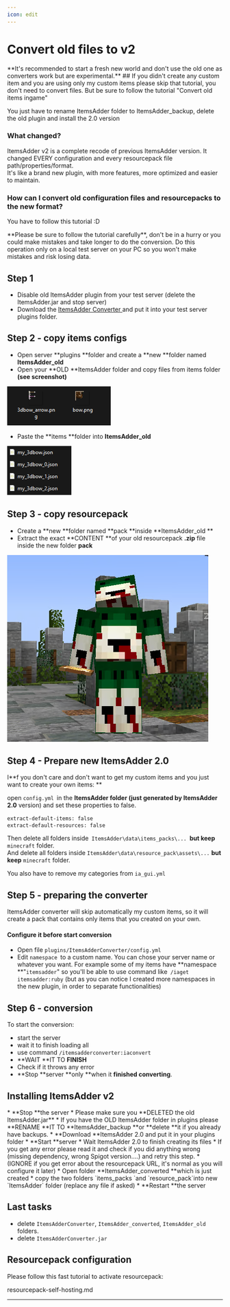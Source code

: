 ```yaml
---
icon: edit
---
```


# Convert old files to v2




<Warning>
**It's recommended to start a fresh new world and don't use the old one as converters work but are experimental.**
</Warning>



<Warning>
## If you didn't create any custom item and you are using only my custom items please skip that tutorial, you don't need to convert files. But be sure to follow the tutorial "Convert old items ingame"

You just have to rename ItemsAdder folder to ItemsAdder_backup, delete the old plugin and install the 2.0 version
</Warning>


### What changed?

ItemsAdder v2 is a complete recode of previous ItemsAdder version. It changed EVERY configuration and every resourcepack file path/properties/format. \
It's like a brand new plugin, with more features, more optimized and easier to maintain.

### How can I convert old configuration files and resourcepacks to the new format?

You have to follow this tutorial :D


<Warning>
**Please be sure to follow the tutorial carefully**, don't be in a hurry or you could make mistakes and take longer to do the conversion.
</Warning>



<Warning>
Do this operation only on a local test server on your PC so you won't make mistakes and risk losing data.
</Warning>




## Step 1

* Disable old ItemsAdder plugin from your test server (delete the ItemsAdder.jar and stop server)
* Download the [ItemsAdder Converter ](https://www.spigotmc.org/resources/itemsadder-converter.75952/)and put it into your test server plugins folder.

## Step 2 - copy items configs

* Open server **plugins **folder and create a **new **folder named **ItemsAdder_old**
* Open your **OLD **ItemsAdder folder and copy files from items folder **(see screenshot)**

![](<assets/images/image (6).png>)

* Paste the **items **folder into **ItemsAdder_old**

![](<assets/images/image (5).png>)

## Step 3 - copy resourcepack

* Create a **new **folder named **pack **inside **ItemsAdder_old **
* Extract the exact **CONTENT **of your old resourcepack **.zip** file inside the new folder **pack**

![](assets/images/image.png)

## Step 4 - Prepare new ItemsAdder 2.0


<Note>
I**f you don't care and don't want to get my custom items and you just want to create your own items: **

open `config.yml `in the **ItemsAdder **folder (just generated by** ItemsAdder 2.0** version) and set these properties to false.

```
extract-default-items: false
extract-default-resources: false
```

Then delete all folders inside`  ItemsAdder\data\items_packs\...  `**but keep** `minecraft` folder.\
And delete all folders inside `ItemsAdder\data\resource_pack\assets\...` **but keep** `minecraft` folder.

You also have to remove my categories from `ia_gui.yml`
</Note>


## Step 5 - preparing the converter


<Note>
ItemsAdder converter will skip automatically my custom items, so it will create a pack that contains only items that you created on your own.
</Note>


#### Configure it before start conversion

* Open file `plugins/ItemsAdderConverter/config.yml`
* Edit `namespace `to a custom name. You can chose your server name or whatever you want. For example some of my items have **namespace **"`itemsadder`" so you'll be able to use command like` /iaget itemsadder:ruby` (but as you can notice I created more namespaces in the new plugin, in order to separate functionalities)

## Step 6 - conversion

To start the conversion:

* start the server
* wait it to finish loading all
* use command `/itemsadderconverter:iaconvert`
* **WAIT **IT TO **FINISH**
* Check if it throws any error
* **Stop **server **only **when it **finished converting**.

## Installing ItemsAdder v2


<Warning>
* **Stop **the server
* Please make sure you **DELETED the old ItemsAdder.jar**
* If you have the OLD ItemsAdder folder in plugins please **RENAME **IT TO **ItemsAdder_backup **or **delete **it if you already have backups.
* **Download **ItemsAdder 2.0 and put it in your plugins folder
* **Start **server
* Wait ItemsAdder 2.0 to finish creating its files
* If you get any error please read it and check if you did anything wrong (missing dependency, wrong Spigot version....) and retry this step.
* (IGNORE if you get error about the resourcepack URL, it's normal as you will configure it later)
* Open folder **ItemsAdder_converted **which is just created
* copy the two folders `items_packs `and `resource_pack`into new `ItemsAdder` folder (replace any file if asked)
* **Restart **the server
</Warning>


## Last tasks

* delete `ItemsAdderConverter`, `ItemsAdder_converted`, `ItemsAdder_old `folders.
* delete `ItemsAdderConverter.jar`

## Resourcepack configuration

Please follow this fast tutorial to activate resourcepack:


<Card title="resourcepack-self-hosting.md" icon="text" href="/../plugin-usage/resourcepack-hosting/resourcepack-self-hosting.md/">
resourcepack-self-hosting.md
</Card>




****